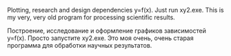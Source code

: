 Plotting, research and design dependencies y=f(x).
Just run xy2.exe.
This is my very, very old program for processing scientific results.

Построение, исследование и оформление графиков зависимостей y=f(x).
Просто запустите xy2.exe.
Это моя очень, очень старая программа для обработки научных результатов.
